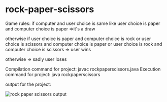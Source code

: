 # rock-paper-scissors
 Game  rules:
if computer and user choice is same like user choice is paper and computer choice is paper 
=>it's a draw

otherwise if user choice is paper and computer choice is rock or
user choice is scissors and computer choice is paper or 
user choice is rock and computer choice is scissors 
=> user wins 

otherwise
=> sadly user loses

Compilation command for project: javac rockpaperscissors.java
Execution command for project: java rockpaperscissors

output for the project:






![rock paper scissors output](https://github.com/Pesaru-Sreenidhi-Reddy/rock-paper-scissors/assets/82439346/cea0dccf-105d-48cf-a330-84627006d610)




